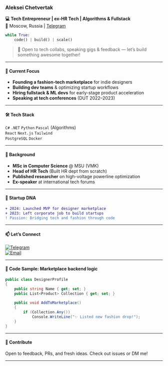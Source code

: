 ### **Aleksei Chetvertak**  
**💻 Tech Entrepreneur | ex-HR Tech | Algorithms & Fullstack**  
📍 Moscow, Russia | [Telegram](https://t.me/ebrandalex)  

```python
while True:
    code() | build() | scale()
```

> 💬 Open to tech collabs, speaking gigs & feedback — let’s build something awesome together!

---

#### **🚀 Current Focus**  
- **Founding a fashion-tech marketplace** for indie designers  
- **Building dev teams** & optimizing startup workflows  
- **Hiring fullstack & ML devs** for early-stage product acceleration  
- **Speaking at tech conferences** (DUT 2022–2023)  

---

#### **🛠️ Tech Stack**  
`C#` `.NET` `Python` `Pascal` (Algorithms)  
`React` `Next.js` `Tailwind`  
`PostgreSQL` `Docker`  

---

#### **📜 Background**  
- **MSc in Computer Science** @ MSU (VMK)  
- **Head of HR Tech** (Built HR dept from scratch)  
- **Published researcher** on high-voltage powerline optimization  
- **Ex-speaker** at international tech forums  

---

#### **🌱 Startup DNA**  
```diff
+ 2024: Launched MVP for designer marketplace  
+ 2023: Left corporate job to build startups  
! Passion: Bridging tech and fashion through code  
```

---

#### **📫 Let’s Connect**  
[![Telegram](https://img.shields.io/badge/Telegram-@ebrandalex-blue?style=flat&logo=telegram)](https://t.me/ebrandalex)  
[![Email](https://img.shields.io/badge/Email-aleksei.tschetvertak@gmail.com-red?style=flat&logo=gmail)](mailto:aleksei.tschetvertak@gmail.com)  

---

#### **🧩 Code Sample: Marketplace backend logic**
```csharp
public class DesignerProfile 
{
    public string Name { get; set; }
    public List<Product> Collection { get; set; }
    
    public void AddToMarketplace() 
    {
        if (Collection.Any())
            Console.WriteLine("✨ Listed new fashion drop!");
    }
}
```

---

#### 🤝 **Contribute**
Open to feedback, PRs, and fresh ideas. Check out issues or DM me!

---

